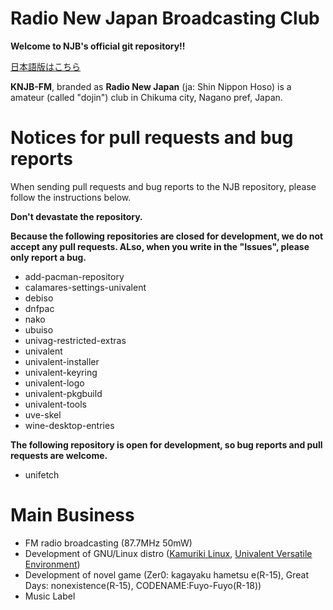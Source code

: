 # Radio New Japan Broadcasting Club

**Welcome to NJB's official git repository!!**

[日本語版はこちら](https://github.com/njb-fm/.github/blob/main/profile/README_ja.md)

**KNJB-FM**, branded as **Radio New Japan** (ja: Shin Nippon Hoso) is a amateur (called "dojin") club in Chikuma city, Nagano pref, Japan.

# Notices for pull requests and bug reports

When sending pull requests and bug reports to the NJB repository, please follow the instructions below.

**Don't devastate the repository.**

**Because the following repositories are closed for development, we do not accept any pull requests. ALso, when you write in the "Issues", please only report a bug.**
* add-pacman-repository
* calamares-settings-univalent
* debiso
* dnfpac
* nako
* ubuiso
* univag-restricted-extras
* univalent
* univalent-installer
* univalent-keyring
* univalent-logo
* univalent-pkgbuild
* univalent-tools
* uve-skel
* wine-desktop-entries

**The following repository is open for development, so bug reports and pull requests are welcome.**
* unifetch

# Main Business
* FM radio broadcasting (87.7MHz 50mW)
* Development of GNU/Linux distro ([Kamuriki Linux](https://github.com/njb-fm/kamuriki), [Univalent Versatile Environment](https://github.com/njb-fm/univalent))
* Development of novel game (Zer0: kagayaku hametsu e(R-15), Great Days: nonexistence(R-15), CODENAME:Fuyo-Fuyo(R-18))
* Music Label

